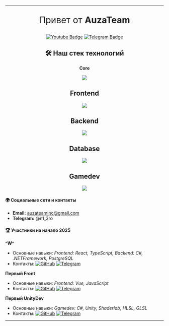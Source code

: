 ---
  <div align="center">
      <p style="font-size:2em;">Привет от <b>AuzaTeam</b> <br/><a href="#"><img src="https://komarev.com/ghpvc/?username=AuzaTeam&style=flat-square&color=blue" alt=""></a></p>
      <a href="auzateaminc@gmail.com"><img src="https://img.shields.io/badge/Gmail-red?style=for-the-badge&logo=gmail&logoColor=white" alt="Youtube Badge"></a>
      <a href="https://t.me/n1_3ro"><img src="https://img.shields.io/badge/Telegram-blue?style=for-the-badge&logo=telegram&logoColor=white" alt="Telegram Badge"></a>
  </div>
  <h2 align="center">🛠 Наш стек технологий</h2>
  <div align="center">
     <p><b>Core</b></p>
     <img src="https://skillicons.dev/icons?i=cs,js,py" />
     <h2>Frontend</h2>
     <img src="https://skillicons.dev/icons?i=react,nextjs,vue,nuxtjs" />
  </div>
  <div align="center">
     <h2>Backend</h2>
     <img src="https://skillicons.dev/icons?i=dotnet,fastapi" />
  </div>
  <div align="center">
     <h2>Database</h2>
     <img src="https://skillicons.dev/icons?i=postgres,supabase" />
  </div>
  <div align="center">
     <h2>Gamedev</h2>
     <img src="https://skillicons.dev/icons?i=unity" />
  </div>

 #### 🌍 Социальные сети и контакты

 - **Email:** auzateaminc@gmail.com
 - **Telegram:** @n1_3ro
 
 #### 🏆 Участники на начало 2025
 
 **^W^**
 - Основные навыки: *Frontend: React, TypeScript, Backend: С#, .NETFramework, PostgreSQL*
 - Контакты: [![GitHub](https://img.shields.io/badge/GitHub-100000?style=for-the-badge&logo=github&logoColor=white)](https://github.com/n13ro) [![Telegram](https://img.shields.io/badge/Telegram-2CA5E0?style=for-the-badge&logo=telegram&logoColor=white)](https://t.me/n1_3ro)
 
 **Первый Front**
 - Основные навыки: *Frontend: Vue, JavaScript*
 - Контакты: [![GitHub](https://img.shields.io/badge/GitHub-100000?style=for-the-badge&logo=github&logoColor=white)](https://github.com/Ypags) [![Telegram](https://img.shields.io/badge/Telegram-2CA5E0?style=for-the-badge&logo=telegram&logoColor=white)](https://t.me/prostopotato)
 
 
 **Первый UnityDev**
 - Основные навыки: *Gamedev: С#, Unity, Shaderlab, HLSL, GLSL*
 - Контакты: [![GitHub](https://img.shields.io/badge/GitHub-100000?style=for-the-badge&logo=github&logoColor=white)](https://github.com/Zzerud) [![Telegram](https://img.shields.io/badge/Telegram-2CA5E0?style=for-the-badge&logo=telegram&logoColor=white)](https://t.me/zzerud)
 ---
